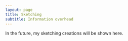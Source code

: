 ```yaml
---
layout: page
title: Sketching
subtitle: Information overhead
---
```



In the future, my sketching creations will be shown here.
